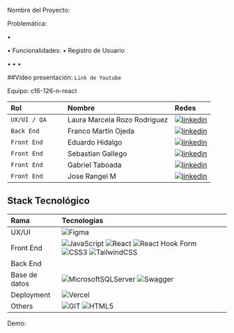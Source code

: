 Nombre del Proyecto:

Problemática:

• 

• 
Funcionalidades:
• Registro de Usuario 

• 
• 
• 

##Video presentación: 
` Link de Youtube ` 

Equipo: c16-126-n-react

| Rol               | Nombre               | Redes                                                                                                                             |
| :---------------- | :------------------- | :-------------------------------------------------------------------------------------------------------------------------------- |
| `UX/UI / QA    `  |  Laura Marcela Rozo Rodriguez     |[![linkedin](https://img.shields.io/badge/LinkedIn-0077B5?style=for-the-badge&logo=linkedin&logoColor=white)](https://www.linkedin.com/in///)    |
| `Back End `       |  Franco Martín Ojeda    | [![linkedin](https://img.shields.io/badge/LinkedIn-0077B5?style=for-the-badge&logo=linkedin&logoColor=white)](https://www.linkedin.com/in///)              |
| `Front End`       | Eduardo Hidalgo         | [![linkedin](https://img.shields.io/badge/LinkedIn-0077B5?style=for-the-badge&logo=linkedin&logoColor=white)](https://www.linkedin.com/in///)                             |
| `Front End`        | Sebastian Gallego    | [![linkedin](https://img.shields.io/badge/LinkedIn-0077B5?style=for-the-badge&logo=linkedin&logoColor=white)](https://www.linkedin.com/in/sebastiangallegocanon//)             |                                                                                             
| `Front End`        | Gabriel Taboada      | [![linkedin](https://img.shields.io/badge/LinkedIn-0077B5?style=for-the-badge&logo=linkedin&logoColor=white)](https://www.linkedin.com/in///)                         |
| `Front End`        | Jose Rangel M       | [![linkedin](https://img.shields.io/badge/LinkedIn-0077B5?style=for-the-badge&logo=linkedin&logoColor=white)](https://www.linkedin.com/in///)  
## Stack Tecnológico


| Rama          | Tecnologías                                                                                                                                                                                                                                                                                                                                                                                                                                                                                                                                                                                                                                                                                                                   |
| :------------ | :---------------------------------------------------------------------------------------------------------------------------------------------------------------------------------------------------------------------------------------------------------------------------------------------------------------------------------------------------------------------------------------------------------------------------------------------------------------------------------------------------------------------------------------------------------------------------------------------------------------------------------------------------------------------------------------------------------------------------- |
| UX/UI         | ![Figma](https://img.shields.io/badge/figma-%23F24E1E.svg?style=for-the-badge&logo=figma&logoColor=white)                                                                                                                                                                                                                                                                                                                                                                                                                                                                                                                                                                                                                     |
| Front End     | ![JavaScript](https://img.shields.io/badge/javascript-%23323330.svg?style=for-the-badge&logo=javascript&logoColor=%23F7DF1E) ![React](https://img.shields.io/badge/react-%2320232a.svg?style=for-the-badge&logo=react&logoColor=%2361DAFB) ![React Hook Form](https://img.shields.io/badge/React%20Hook%20Form-%23EC5990.svg?style=for-the-badge&logo=reacthookform&logoColor=white) ![CSS3](https://img.shields.io/badge/css3-%231572B6.svg?style=for-the-badge&logo=css3&logoColor=white) ![TailwindCSS](https://img.shields.io/badge/tailwindcss-%2338B2AC.svg?style=for-the-badge&logo=tailwind-css&logoColor=white) |
| Back End      |                                                                                                                                                                                                                                                                                                                                                                                                                                                                                                                       |
| Base de datos | ![MicrosoftSQLServer](https://img.shields.io/badge/Microsoft%20SQL%20Server-CC2927?style=for-the-badge&logo=microsoft%20sql%20server&logoColor=white) ![Swagger](https://img.shields.io/badge/-Swagger-%23Clojure?style=for-the-badge&logo=swagger&logoColor=white)                                                                                                                                                                                                                                                                                                                                                                                                                                                           |
| Deployment    | ![Vercel](https://img.shields.io/badge/vercel-%23000000.svg?style=for-the-badge&logo=vercel&logoColor=white)                                                                                                                                                                                                                                                                                                                                                                                                                                                                                                                                                                                                                  |
| Others        | ![GIT](https://img.shields.io/badge/Git-fc6d26?style=for-the-badge&logo=git&logoColor=white) ![HTML5](https://img.shields.io/badge/html5-%23E34F26.svg?style=for-the-badge&logo=html5&logoColor=white)       
	
Demo: 
